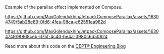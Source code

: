 Example of the parallax effect implemented on Compose.

https://github.com/MaxGolendukhin/JetpackComposeParallax/assets/16304749/5ab28e89-0fd6-4fea-98ca-e62551ea962d

https://github.com/MaxGolendukhin/JetpackComposeParallax/assets/16304749/9f868ceb-675f-4c40-be4a-3980c6d50824

Read more about this code on the [DEPT® Engineering Blog](https://engineering.deptagency.com/mastering-the-parallax-effect-in-jetpack-compose)

